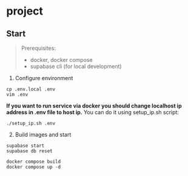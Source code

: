 # project

## Start

> Prerequisites:
> - docker, docker compose
> - supabase cli (for local development)

1. Configure environment
```
cp .env.local .env
vim .env
```

**If you want to run service via docker you should change localhost ip address in .env file to host ip.** You can do it using setup_ip.sh script:
```
./setup_ip.sh .env
```

2. Build images and start
```
supabase start
supabase db reset

docker compose build
docker compose up -d
```
